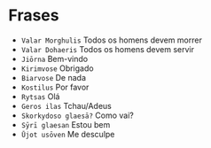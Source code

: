 # Frases

-   `Valar Morghulis` Todos os homens devem morrer
-   `Valar Dohaeris` Todos os homens devem servir
-   `Jiōrna` Bem-vindo
-   `Kirimvose` Obrigado
-   `Biarvose` De nada
-   `Kostilus` Por favor
-   `Rytsas` Olá
-   `Geros ilas` Tchau/Adeus
-   `Skorkydoso glaesā?` Como vai?
-   `Sȳrī glaesan` Estou bem
-   `Ūjot usōven` Me desculpe
